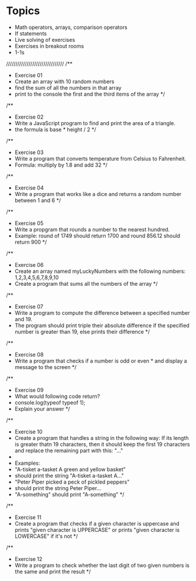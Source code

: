 # Topics
- Math operators, arrays, comparison operators
- If statements
- Live solving of exercises
- Exercises in breakout rooms
- 1-1s

///////////////////////////////
/**
* Exercise 01 
* Create an array with 10 random numbers
 * find the sum of all the numbers in that array
 * print to the console the first and the third items of the array
 */

 /**
  * Exercise 02
  * Write a JavaScript program to find and print the area of a triangle.
  * the formula is base * height / 2
  */

 /**
 * Exercise 03
 * Write a program that converts temperature from Celsius to Fahrenheit.
 * Formula: multiply by 1.8 and add 32
 */

 /**
 * Exercise 04
 * Write a program that works like a dice and returns a random number between 1 and 6
 */

  /**
  * Exercise 05
  * Write a propgram that rounds a number to the nearest hundred.
  * Example: round of 1749 should return 1700 and round 856.12 should return 900
  */

/**
 * Exercise 06
 * Create an array named myLuckyNumbers with the following numbers: 1,2,3,4,5,6,7,8,9,10
 * Create a program that sums all the numbers of the array
 */

/**
 * Exercise 07
 * Write a program to compute the difference between a specified number and 19. 
 * The program should print triple their absolute difference if the specified number is greater than 19, else prints their difference
 */

/**
 * Exercise 08
 * Write a program that checks if a number is odd or even * and display a message to the screen
 */

/**
 * Exercise 09
 * What would following code return?
 * console.log(typeof typeof 1);
 * Explain your answer
 */

/**
 * Exercise 10
 * Create a program that handles a string in the following way: If its length is greater thatn 19 characters, then it should keep the first 19 characters and replace the remaining part with this: "..."
 * 
 * Examples:
 * "A-tisket a-tasket A green and yellow basket" 
 * should print the string "A-tisket a-tasket A..."
 * "Peter Piper picked a peck of pickled peppers"
 * should print the string Peter Piper...
 * "A-something" should print "A-something"
 */

/**
 * Exercise 11
 * Create a program that checks if a given character is uppercase and prints "given character is UPPERCASE" or prints "given character is LOWERCASE" if it's not
 */

/**
 * Exercise 12 
 * Write a program to check whether the last digit of two given numbers is the same and print the result
 */